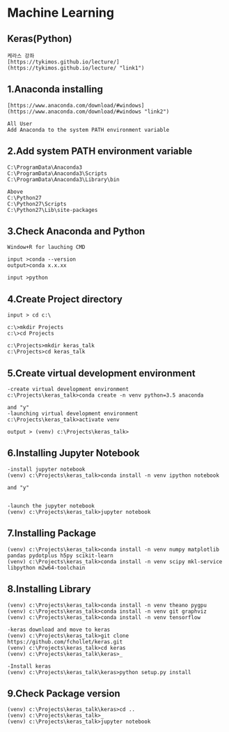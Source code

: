 ﻿# Machine Learning

## Keras(Python)
	케라스 강좌
	[https://tykimos.github.io/lecture/](https://tykimos.github.io/lecture/ "link1")


## 1.Anaconda installing
	[https://www.anaconda.com/download/#windows](https://www.anaconda.com/download/#windows "link2")
	
	All User
	Add Anaconda to the system PATH environment variable

## 2.Add system PATH environment variable
	C:\ProgramData\Anaconda3
    C:\ProgramData\Anaconda3\Scripts
    C:\ProgramData\Anaconda3\Library\bin

	Above
	C:\Python27
    C:\Python27\Scripts
    C:\Python27\Lib\site-packages

## 3.Check Anaconda and Python
	Window+R for lauching CMD
	
	input >conda --version
	output>conda x.x.xx

	input >python
## 4.Create Project directory
	input > cd c:\
	
	c:\>mkdir Projects
	c:\>cd Projects
	
	c:\Projects>mkdir keras_talk
	c:\Projects>cd keras_talk

	
## 5.Create virtual development environment
	-create virtual development environment
	c:\Projects\keras_talk>conda create -n venv python=3.5 anaconda		
	
	and "y"
	-launching virtual development environment
	c:\Projects\keras_talk>activate venv
	
	output > (venv) c:\Projects\keras_talk>

## 6.Installing Jupyter Notebook
	-install jupyter notebook
	(venv) c:\Projects\keras_talk>conda install -n venv ipython notebook
	
	and "y"


	-launch the jupyter notebook
	(venv) c:\Projects\keras_talk>jupyter notebook

## 7.Installing Package	
	(venv) c:\Projects\keras_talk>conda install -n venv numpy matplotlib pandas pydotplus h5py scikit-learn
    (venv) c:\Projects\keras_talk>conda install -n venv scipy mkl-service libpython m2w64-toolchain 

## 8.Installing Library
	(venv) c:\Projects\keras_talk>conda install -n venv theano pygpu
    (venv) c:\Projects\keras_talk>conda install -n venv git graphviz
    (venv) c:\Projects\keras_talk>conda install -n venv tensorflow

	-keras download and move to keras
	(venv) c:\Projects\keras_talk>git clone https://github.com/fchollet/keras.git
    (venv) c:\Projects\keras_talk>cd keras
    (venv) c:\Projects\keras_talk\keras>_	
	
	-Install keras
	(venv) c:\Projects\keras_talk\keras>python setup.py install

## 9.Check Package version
	(venv) c:\Projects\keras_talk\keras>cd ..
    (venv) c:\Projects\keras_talk>_
    (venv) c:\Projects\keras_talk>jupyter notebook

